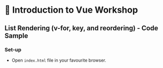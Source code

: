 # 💪 Introduction to Vue Workshop

## List Rendering (v-for, key, and reordering) - Code Sample

### Set-up

- Open `index.html` file in your favourite browser.
